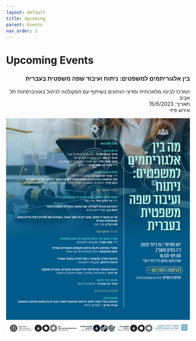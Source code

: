```yaml
---
layout: default
title: Upcoming
parent: Events
nav_order: 1
---
```


# Upcoming Events

<div  dir="rtl">
<h3>בין אלגוריתמים למשפטים: ניתוח ועיבוד שפה משפטית בעברית</h3>
המרכז לבינה מלאכותית ומדעי הנתונים בשיתוף עם הפקולטה לניהול באוניברסיטת תל אביב<br>
<div  dir="rtl">
תאריך: 15/6/2023 <br>
אירוע פיזי<br>
</div>

![Invitation](../image/invite.png "Legal NLP in Hebrew")
